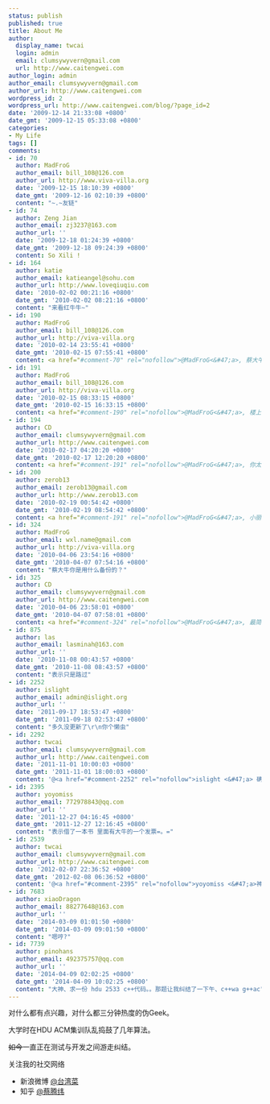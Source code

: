 ```yaml
---
status: publish
published: true
title: About Me
author:
  display_name: twcai
  login: admin
  email: clumsywyvern@gmail.com
  url: http://www.caitengwei.com
author_login: admin
author_email: clumsywyvern@gmail.com
author_url: http://www.caitengwei.com
wordpress_id: 2
wordpress_url: http://www.caitengwei.com/blog/?page_id=2
date: '2009-12-14 21:33:08 +0800'
date_gmt: '2009-12-15 05:33:08 +0800'
categories:
- My Life
tags: []
comments:
- id: 70
  author: MadFroG
  author_email: bill_108@126.com
  author_url: http://www.viva-villa.org
  date: '2009-12-15 18:10:39 +0800'
  date_gmt: '2009-12-16 02:10:39 +0800'
  content: "~.~友链"
- id: 74
  author: Zeng Jian
  author_email: zj3237@163.com
  author_url: ''
  date: '2009-12-18 01:24:39 +0800'
  date_gmt: '2009-12-18 09:24:39 +0800'
  content: So Xili !
- id: 164
  author: katie
  author_email: katieangel@sohu.com
  author_url: http://www.loveqiuqiu.com
  date: '2010-02-02 00:21:16 +0800'
  date_gmt: '2010-02-02 08:21:16 +0800'
  content: "来看红牛牛~"
- id: 190
  author: MadFroG
  author_email: bill_108@126.com
  author_url: http://viva-villa.org
  date: '2010-02-14 23:55:41 +0800'
  date_gmt: '2010-02-15 07:55:41 +0800'
  content: <a href="#comment-70" rel="nofollow">@MadFroG<&#47;a>, 蔡大牛多更新点犀利美文啊。
- id: 191
  author: MadFroG
  author_email: bill_108@126.com
  author_url: http://viva-villa.org
  date: '2010-02-15 08:33:15 +0800'
  date_gmt: '2010-02-15 16:33:15 +0800'
  content: <a href="#comment-190" rel="nofollow">@MadFroG<&#47;a>, 楼上何人，何故冒充在下？
- id: 194
  author: CD
  author_email: clumsywyvern@gmail.com
  author_url: http://www.caitengwei.com
  date: '2010-02-17 04:20:20 +0800'
  date_gmt: '2010-02-17 12:20:20 +0800'
  content: <a href="#comment-191" rel="nofollow">@MadFroG<&#47;a>, 你太呆了，居然在这里自言自语
- id: 200
  author: zerob13
  author_email: zerob13@gmail.com
  author_url: http://www.zerob13.com
  date: '2010-02-19 00:54:42 +0800'
  date_gmt: '2010-02-19 08:54:42 +0800'
  content: <a href="#comment-191" rel="nofollow">@MadFroG<&#47;a>, 小丽姐。。。你受什么刺激了。。。
- id: 324
  author: MadFroG
  author_email: wxl.name@gmail.com
  author_url: http://viva-villa.org
  date: '2010-04-06 23:54:16 +0800'
  date_gmt: '2010-04-07 07:54:16 +0800'
  content: "蔡大牛你是用什么备份的？"
- id: 325
  author: CD
  author_email: clumsywyvern@gmail.com
  author_url: http://www.caitengwei.com
  date: '2010-04-06 23:58:01 +0800'
  date_gmt: '2010-04-07 07:58:01 +0800'
  content: <a href="#comment-324" rel="nofollow">@MadFroG<&#47;a>, 最简单的就是用后台Tools里面的Export导出为xml文件吧。
- id: 875
  author: las
  author_email: lasminah@163.com
  author_url: ''
  date: '2010-11-08 00:43:57 +0800'
  date_gmt: '2010-11-08 08:43:57 +0800'
  content: "表示只是路过"
- id: 2252
  author: islight
  author_email: admin@islight.org
  author_url: ''
  date: '2011-09-17 18:53:47 +0800'
  date_gmt: '2011-09-18 02:53:47 +0800'
  content: "多久没更新了\r\n你个懒虫"
- id: 2292
  author: twcai
  author_email: clumsywyvern@gmail.com
  author_url: http://www.caitengwei.com
  date: '2011-11-01 10:00:03 +0800'
  date_gmt: '2011-11-01 18:00:03 +0800'
  content: '@<a href="#comment-2252" rel="nofollow">islight <&#47;a> 确实很久没更新了哈哈。请问你是？'
- id: 2395
  author: yoyomiss
  author_email: 772978843@qq.com
  author_url: ''
  date: '2011-12-27 04:16:45 +0800'
  date_gmt: '2011-12-27 12:16:45 +0800'
  content: "表示借了一本书 里面有大牛的一个发票=。="
- id: 2539
  author: twcai
  author_email: clumsywyvern@gmail.com
  author_url: http://www.caitengwei.com
  date: '2012-02-07 22:36:52 +0800'
  date_gmt: '2012-02-08 06:36:52 +0800'
  content: '@<a href="#comment-2395" rel="nofollow">yoyomiss <&#47;a>神马书？'
- id: 7683
  author: xiaoDragon
  author_email: 88277648@163.com
  author_url: ''
  date: '2014-03-09 01:01:50 +0800'
  date_gmt: '2014-03-09 09:01:50 +0800'
  content: "嗯哼?"
- id: 7739
  author: pinohans
  author_email: 492375757@qq.com
  author_url: ''
  date: '2014-04-09 02:02:25 +0800'
  date_gmt: '2014-04-09 10:02:25 +0800'
  content: "大神、求一份 hdu 2533 c++代码。。那题让我纠结了一下午、c++wa g++ac"
---
```


对什么都有点兴趣，对什么都三分钟热度的伪Geek。

大学时在HDU ACM集训队乱捣鼓了几年算法。

<del>如今</del>一直正在测试与开发之间游走纠结。

关注我的社交网络

* 新浪微博 [@台湾菜](http://weibo.com/twcai)
* 知乎 [@蔡腾纬](http://www.zhihu.com/people/caitengwei)

